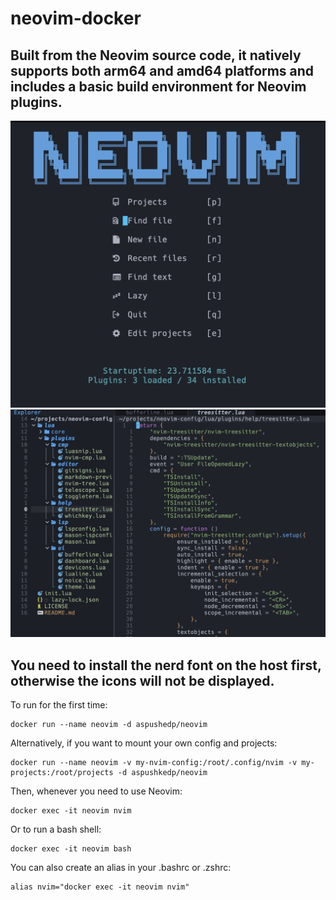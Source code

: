# neovim-docker
## Built from the Neovim source code, it natively supports both arm64 and amd64 platforms and includes a basic build environment for Neovim plugins.

![](./img/example.png)
![](./img/example1.png)

## You need to install the nerd font on the host first, otherwise the icons will not be displayed.

To run for the first time:
```
docker run --name neovim -d aspushedp/neovim
```
Alternatively, if you want to mount your own config and projects:
```
docker run --name neovim -v my-nvim-config:/root/.config/nvim -v my-projects:/root/projects -d aspushkedp/neovim
```

Then, whenever you need to use Neovim:
```
docker exec -it neovim nvim
```
Or to run a bash shell:
```
docker exec -it neovim bash
```

You can also create an alias in your .bashrc or .zshrc:
```
alias nvim="docker exec -it neovim nvim"
```
